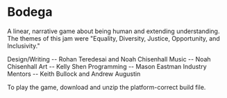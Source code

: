 # Bodega

A linear, narrative game about being human and extending understanding. The themes of this jam were "Equality, Diversity, Justice, Opportunity, and Inclusivity."

Design/Writing -- Rohan Teredesai and Noah Chisenhall
Music -- Noah Chisenhall
Art -- Kelly Shen
Programming -- Mason Eastman
Industry Mentors -- Keith Bullock and Andrew Augustin

To play the game, download and unzip the platform-correct build file.
